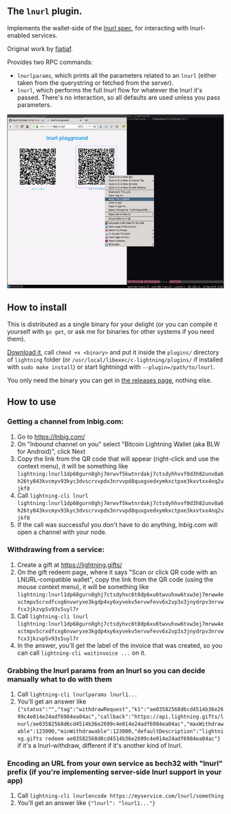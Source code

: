 ## The `lnurl` plugin.

Implements the wallet-side of the [lnurl spec](https://github.com/btcontract/lnurl-rfc/blob/master/spec.md), for interacting with lnurl-enabled services.

Original work by [fiatjaf](https://github.com/fiatjaf/lightningd-gjson-rpc/tree/x1/cmd/lnurl).

Provides two RPC commands:

 * `lnurlparams`, which prints all the parameters related to an `lnurl` (either taken from the querystring or fetched from the server).
 * `lnurl`, which performs the full lnurl flow for whatever the lnurl it's passed. There's no interaction, so all defaults are used unless you pass parameters.

![[](https://lnurl.bigsun.xyz/)](screencast.gif)

## How to install

This is distributed as a single binary for your delight (or you can compile it yourself with `go get`, or ask me for binaries for other systems if you need them).

[Download it](https://github.com/fiatjaf/lightningd-gjson-rpc/releases), call `chmod +x <binary>` and put it inside the `plugins/` directory of `lightning` folder (or `/usr/local/libexec/c-lightning/plugins/` if installed with `sudo make install`) or start lightningd with `--plugin=/path/to/lnurl`.

You only need the binary you can get in [the releases page](https://github.com/fiatjaf/lightningd-gjson-rpc/releases), nothing else.

## How to use

### Getting a channel from lnbig.com:
  1. Go to https://lnbig.com/
  2. On "Inbound channel on you" select "Bitcoin Lightning Wallet (aka BLW for Android)", click Next
  3. Copy the link from the QR code that will appear (right-click and use the context menu), it will be something like `lightning:lnurl1dp68gurn8ghj7mrwvf5kwtnrdakj7ctsdyhhvvf0d3h82unv8a6h26ty843kvcmyv93kyc3dvscrvvpdx3nrvvpd8quxgvedxymkxctpxe3kxvtxx4nq2ujkf8`
  4. Call `lightning-cli lnurl lightning:lnurl1dp68gurn8ghj7mrwvf5kwtnrdakj7ctsdyhhvvf0d3h82unv8a6h26ty843kvcmyv93kyc3dvscrvvpdx3nrvvpd8quxgvedxymkxctpxe3kxvtxx4nq2ujkf8`
  5. If the call was successful you don't have to do anything, lnbig.com will open a channel with your node.

### Withdrawing from a service:
  1. Create a gift at https://lightning.gifts/
  2. On the gift redeem page, where it says "Scan or click QR code with an LNURL-compatible wallet", copy the link from the QR code (using the mouse context menu), it will be something like `lightning:lnurl1dp68gurn8ghj7ctsdyhxc6t8dp6xu6twvuhxw6txw3ej7mrww4exctmpv5crxdfcxg6nvwryxe3kgdp4xy6xyvekv5ervwfevv6x2vp3x3jnydrpv3nrvwfcx3jkzvp5v93s5uyl7r`
  3. Call `lightning-cli lnurl lightning:lnurl1dp68gurn8ghj7ctsdyhxc6t8dp6xu6twvuhxw6txw3ej7mrww4exctmpv5crxdfcxg6nvwryxe3kgdp4xy6xyvekv5ervwfevv6x2vp3x3jnydrpv3nrvwfcx3jkzvp5v93s5uyl7r`
  4. In the answer, you'll get the label of the invoice that was created, so you can call `lightning-cli waitinvoice ...` on it.

### Grabbing the lnurl params from an lnurl so you can decide manually what to do with them
  1. Call `lightning-cli lnurlparams lnurl1...`
  2. You'll get an answer like `{"status":"","tag":"withdrawRequest","k1":"ae03582568d6cd4514b36e2699c4e014e24adf6984ea04ac","callback":"https://api.lightning.gifts/lnurl/ae03582568d6cd4514b36e2699c4e014e24adf6984ea04ac","maxWithdrawable":123000,"minWithdrawable":123000,"defaultDescription":"lightning.gifts redeem ae03582568d6cd4514b36e2699c4e014e24adf6984ea04ac"}` if it's a lnurl-withdraw, different if it's another kind of lnurl.

### Encoding an URL from your own service as bech32 with "lnurl" prefix (if you're implementing server-side lnurl support in your app)
  1. Call `lightning-cli lnurlencode https://myservice.com/lnurl/something`
  2. You'll get an answer like `{"lnurl": "lnurl1..."}`
